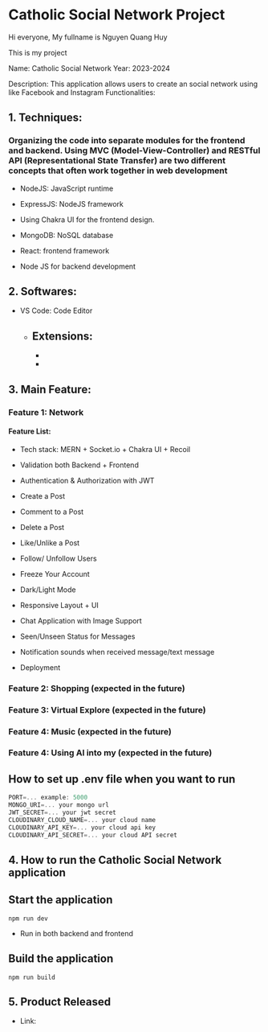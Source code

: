 # Catholic Social Network Project

Hi everyone, My fullname is Nguyen Quang Huy

This is my project

Name: Catholic Social Network
Year: 2023-2024

Description: This application allows users to create an social network using like Facebook and Instagram
Functionalities:

## 1. Techniques:

### Organizing the code into separate modules for the frontend and backend. Using MVC (Model-View-Controller) and RESTful API (Representational State Transfer) are two different concepts that often work together in web development

- NodeJS: JavaScript runtime

- ExpressJS: NodeJS framework

- Using Chakra UI for the frontend design.

- MongoDB: NoSQL database

- React: frontend framework

- Node JS for backend development

## 2. Softwares:

- VS Code: Code Editor

  - ## Extensions:
    -
    -

## 3. Main Feature:

### Feature 1: Network

#### Feature List:

- Tech stack: MERN + Socket.io + Chakra UI + Recoil
- Validation both Backend + Frontend
- Authentication & Authorization with JWT
- Create a Post
- Comment to a Post
- Delete a Post
- Like/Unlike a Post

- Follow/ Unfollow Users
- Freeze Your Account

- Dark/Light Mode
- Responsive Layout + UI

- Chat Application with Image Support
- Seen/Unseen Status for Messages
- Notification sounds when received message/text message

- Deployment

### Feature 2: Shopping (expected in the future)

### Feature 3: Virtual Explore (expected in the future)

### Feature 4: Music (expected in the future)

### Feature 4: Using AI into my (expected in the future)

## How to set up .env file when you want to run

```js
PORT=... example: 5000
MONGO_URI=... your mongo url
JWT_SECRET=... your jwt secret
CLOUDINARY_CLOUD_NAME=... your cloud name
CLOUDINARY_API_KEY=... your cloud api key
CLOUDINARY_API_SECRET=... your cloud API secret
```

## 4. How to run the Catholic Social Network application

## Start the application

```shell
npm run dev
```

- Run in both backend and frontend

## Build the application

```shell
npm run build
```

## 5. Product Released

- Link:
